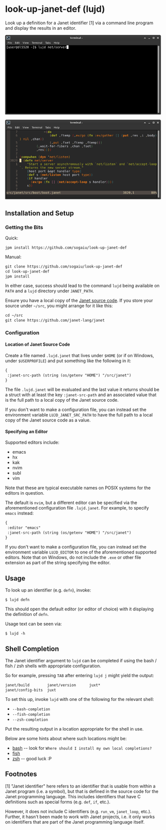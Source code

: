 # look-up-janet-def (lujd)

Look up a definition for a Janet identifier [1] via a command line
program and display the results in an editor.

![Invoking lujd](invoking-lujd-with-net-server-id.png?raw=true "Invoking lujd")

![Viewing definition](net-server-def-in-nvim.png?raw=true "Viewing definition")

## Installation and Setup

### Getting the Bits

Quick:

```
jpm install https://github.com/sogaiu/look-up-janet-def
```

Manual:

```
git clone https://github.com/sogaiu/look-up-janet-def
cd look-up-janet-def
jpm install
```

In either case, success should lead to the command `lujd` being
available on `PATH` and a `lujd` directory under `JANET_PATH`.

Ensure you have a local copy of the [Janet source
code](https://github.com/janet-lang/janet).  If you store your source
under `~/src`, you might arrange for it like this:

```
cd ~/src
git clone https://github.com/janet-lang/janet
```

### Configuration

#### Location of Janet Source Code

Create a file named `.lujd.janet` that lives under `$HOME` (or if on
Windows, under `$USERPROFILE`) and put something like the following in
it:

```janet
{
 :janet-src-path (string (os/getenv "HOME") "/src/janet")
}
```

The file `.lujd.janet` will be evaluated and the last value it returns
should be a struct with at least the key `:janet-src-path` and an
associated value that is the full path to a local copy of the Janet
source code.

If you don't want to make a configuration file, you can instead set
the environment variable `LUJD_JANET_SRC_PATH` to have the full path
to a local copy of the Janet source code as a value.

#### Specifying an Editor

Supported editors include:

* emacs
* hx
* kak
* nvim
* subl
* vim

Note that these are typical executable names on POSIX systems for the
editors in question.

The default is `nvim`, but a different editor can be specified via the
aforementioned configuration file `.lujd.janet`.  For example, to
specify `emacs` instead:

```janet
{
 :editor "emacs"
 :janet-src-path (string (os/getenv "HOME") "/src/janet")
}
```

If you don't want to make a configuration file, you can instead set
the environment variable `LUJD_EDITOR` to one of the aforementioned
supported editors.  Note that on Windows, do not include the `.exe` or
other file extension as part of the string specifying the editor.

## Usage

To look up an identifier (e.g. `defn`), invoke:

```
$ lujd defn
```

This should open the default editor (or editor of choice) with it
displaying the definition of `defn`.

Usage text can be seen via:

```
$ lujd -h
```

## Shell Completion

The Janet identifier argument to `lujd` can be completed if using the bash
/ fish / zsh shells with appropriate configuration.

So for example, pressing `TAB` after entering `lujd j` might yield the
output:

```
janet/build        janet/version      juxt*
janet/config-bits  juxt
```

To set this up, invoke `lujd` with one of the following for the
relevant shell:

* `--bash-completion`
* `--fish-completion`
* `--zsh-completion`

Put the resulting output in a location appropriate for the shell in
use.

Below are some hints about where such locations might be:

* [bash](https://github.com/scop/bash-completion/blob/master/README.md#faq) --
  look for `Where should I install my own local completions?`
* [fish](https://fishshell.com/docs/current/completions.html#where-to-put-completions)
* [zsh](https://zsh.sourceforge.io/Doc/Release/Completion-System.html) -- good luck :P

## Footnotes

[1] "Janet identifier" here refers to an identifier that is usable
from within a Janet program (i.e. a symbol), but that is defined in
the source code for the Janet programming language.  This includes
identifiers that have C definitions such as special forms (e.g.
`def`, `if`, etc.).

However, it does not include C identifiers (e.g. `run_vm`,
`janet_loop`, etc.).  Further, it hasn't been made to work with Janet
projects, i.e. it only works on identifiers that are part of the Janet
programming language itself.

